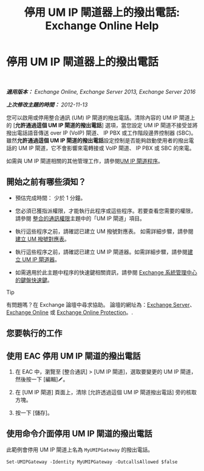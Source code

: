 ﻿---
title: '停用 UM IP 閘道器上的撥出電話: Exchange Online Help'
TOCTitle: 停用 UM IP 閘道器上的撥出電話
ms:assetid: a3777cc6-37e4-4359-ada3-a962ac0ef0c3
ms:mtpsurl: https://technet.microsoft.com/zh-tw/library/Bb232153(v=EXCHG.150)
ms:contentKeyID: 50473871
ms.date: 05/23/2018
mtps_version: v=EXCHG.150
ms.translationtype: MT
---

# 停用 UM IP 閘道器上的撥出電話

 

_**適用版本：** Exchange Online, Exchange Server 2013, Exchange Server 2016_

_**上次修改主題的時間：** 2012-11-13_

您可以啟用或停用整合通訊 (UM) IP 閘道的撥出電話。清除內容的 UM IP 閘道上的 \[**允許通過這個 UM IP 閘道的撥出電話**\] 選項，當您設定 UM IP 閘道不接受並將撥出電話語音傳送 over IP (VoIP) 閘道、 IP PBX 或工作階段邊界控制器 (SBC)。雖然**允許通過這個 UM IP 閘道的撥出電話**設定控制是否能夠啟動使用者的撥出電話的 UM IP 閘道，它不會影響來電轉接或 VoIP 閘道、 IP PBX 或 SBC 的來電。

如需與 UM IP 閘道相關的其他管理工作，請參閱[UM IP 閘道程序](um-ip-gateway-procedures-exchange-2013-help.md)。

## 開始之前有哪些須知？

  - 預估完成時間： 少於 1 分鐘。

  - 您必須已獲指派權限，才能執行此程序或這些程序。若要查看您需要的權限，請參閱 [整合的通訊權限](unified-messaging-permissions-exchange-2013-help.md)主題中的「UM IP 閘道」項目。

  - 執行這些程序之前，請確認已建立 UM 撥號對應表。 如需詳細步驟，請參閱[建立 UM 撥號對應表](create-a-um-dial-plan-exchange-2013-help.md)。

  - 執行這些程序之前，請確認已建立 UM IP 閘道器。如需詳細步驟，請參閱[建立 UM IP 閘道器](create-a-um-ip-gateway-exchange-2013-help.md)。

  - 如需適用於此主題中程序的快速鍵相關資訊，請參閱 [Exchange 系統管理中心的鍵盤快速鍵](keyboard-shortcuts-in-the-exchange-admin-center-exchange-online-protection-help.md)。


> [!TIP]  
> 有問題嗎？在 Exchange 論壇中尋求協助。 論壇的網址為：<a href="https://go.microsoft.com/fwlink/p/?linkid=60612">Exchange Server</a>、 <a href="https://go.microsoft.com/fwlink/p/?linkid=267542">Exchange Online</a> 或 <a href="https://go.microsoft.com/fwlink/p/?linkid=285351">Exchange Online Protection</a>。.




## 您要執行的工作

## 使用 EAC 停用 UM IP 閘道的撥出電話

1.  在 EAC 中，瀏覽至 \[整合通訊\] \> \[UM IP 閘道\]，選取要變更的 UM IP 閘道，然後按一下 \[編輯\]![編輯圖示](images/JJ218640.6f53ccb2-1f13-4c02-bea0-30690e6ea71d(EXCHG.150).gif "編輯圖示")。

2.  在 \[UM IP 閘道\] 頁面上，清除 \[允許透過這個 UM IP 閘道撥出電話\] 旁的核取方塊。

3.  按一下 \[儲存\]。

## 使用命令介面停用 UM IP 閘道的撥出電話

此範例會停用 UM IP 閘道上名為 `MyUMIPGateway` 的撥出電話。

    Set-UMIPGateway -Identity MyUMIPGateway -OutcallsAllowed $false

